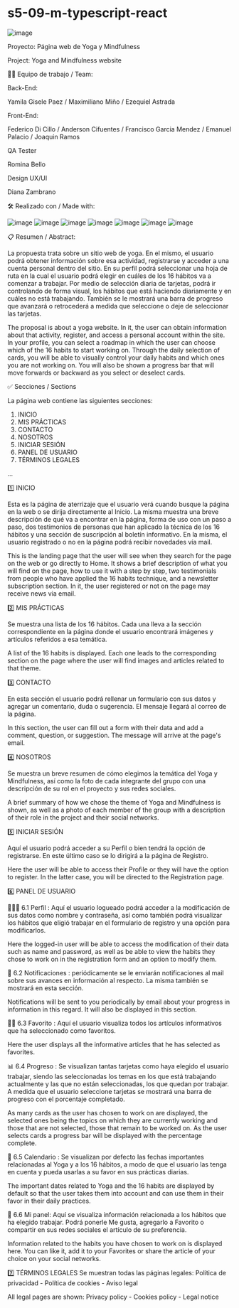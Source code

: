 # s5-09-m-typescript-react


 ![image](https://user-images.githubusercontent.com/105647455/204137154-0a1ca20b-2206-4930-a650-34a60acad561.png)


Proyecto: Página web de Yoga y Mindfulness

Project: Yoga and Mindfulness website

👨‍💻 Equipo de trabajo / Team: 

Back-End:

Yamila Gisele Paez / Maximiliano Miño / Ezequiel Astrada 

Front-End: 

Federico Di Cillo  / Anderson Cifuentes / Francisco Garcia Mendez / Emanuel Palacio / Joaquin Ramos 

QA Tester 

Romina Bello 

Design UX/UI

Diana Zambrano

🛠️ Realizado con / Made with:

![image](https://user-images.githubusercontent.com/105647455/204136664-59e43a31-b209-40fa-9980-34f378252d94.png) ![image](https://user-images.githubusercontent.com/105647455/204136896-89305a7e-def0-4fff-83b9-0cf10a8fc336.png) ![image](https://user-images.githubusercontent.com/105647455/204136936-1830b37f-8e7b-4370-b05b-32df19248ee5.png) ![image](https://user-images.githubusercontent.com/105647455/204136979-a5e15afa-a3f2-483b-b970-14a393ac7f8e.png) ![image](https://user-images.githubusercontent.com/105647455/204139366-0c6f2575-48dc-45ce-b995-a42574e4e765.png) ![image](https://user-images.githubusercontent.com/105647455/204139414-d516f847-d24f-4ba0-8f63-6851a8ea6e9c.png) ![image](https://user-images.githubusercontent.com/105647455/204139466-67fc80fa-5d69-480a-a7c0-e3b04ac9b364.png)




 📋 Resumen / Abstract:

La propuesta trata sobre un sitio web de yoga. En el mismo, el usuario podrá obtener información sobre esa actividad, registrarse y acceder a una cuenta personal dentro del sitio. En su perfil podrá seleccionar una hoja de ruta en la cual el usuario podrá elegir en cuáles de los 16 hábitos va a comenzar a trabajar. Por medio de selección diaria de tarjetas, podrá ir controlando de forma visual, los hábitos que está haciendo diariamente y en cuáles no está trabajando. También se le mostrará una barra de progreso que avanzará o retrocederá a medida que seleccione o deje de seleccionar las tarjetas. 

The proposal is about a yoga website. In it, the user can obtain information about that activity, register, and access a personal account within the site. In your profile, you can select a roadmap in which the user can choose which of the 16 habits to start working on. Through the daily selection of cards, you will be able to visually control your daily habits and which ones you are not working on. You will also be shown a progress bar that will move forwards or backward as you select or deselect cards.

✅ Secciones / Sections

La página web contiene las siguientes secciones:

1. INICIO 
2. MIS PRÁCTICAS
3. CONTACTO
4. NOSOTROS
5. INICIAR SESIÓN
6. PANEL DE USUARIO
7. TÉRMINOS LEGALES

...

1️⃣ INICIO

Esta es la página de aterrizaje que el usuario verá cuando busque la página en la web o se dirija directamente al Inicio. La misma muestra una breve descripción de qué va a encontrar en la página, forma de uso con un paso a paso, dos testimonios de personas que han aplicado la técnica de los 16 hábitos y una sección de suscripción al boletín informativo. En la misma, el usuario registrado o no en la página podrá recibir novedades vía mail. 

This is the landing page that the user will see when they search for the page on the web or go directly to Home. It shows a brief description of what you will find on the page, how to use it with a step by step, two testimonials from people who have applied the 16 habits technique, and a newsletter subscription section. In it, the user registered or not on the page may receive news via email.


2️⃣ MIS PRÁCTICAS

Se muestra una lista de los 16 hábitos. Cada una lleva a la sección correspondiente en la página donde el usuario encontrará imágenes y artículos referidos a esa temática. 

A list of the 16 habits is displayed. Each one leads to the corresponding section on the page where the user will find images and articles related to that theme.

3️⃣ CONTACTO

En esta sección el usuario podrá rellenar un formulario con sus datos y agregar un comentario, duda o sugerencia. El mensaje llegará al correo de la página. 

In this section, the user can fill out a form with their data and add a comment, question, or suggestion. The message will arrive at the page's email.

4️⃣ NOSOTROS

Se muestra un breve resumen de cómo elegimos la temática del Yoga y Mindfulness, así como la foto de cada integrante del grupo con una descripción de su rol en el proyecto y sus redes sociales. 

A brief summary of how we chose the theme of Yoga and Mindfulness is shown, as well as a photo of each member of the group with a description of their role in the project and their social networks.

5️⃣ INICIAR SESIÓN

Aquí el usuario podrá acceder a su Perfil o bien tendrá la opción de registrarse. En este último caso se lo dirigirá a la página de Registro. 

Here the user will be able to access their Profile or they will have the option to register. In the latter case, you will be directed to the Registration page.

6️⃣ PANEL DE USUARIO
 
 🧘🏻‍♂️ 6.1 Perfil : Aquí el usuario logueado podrá acceder a la modificación de sus datos como nombre y contraseña, así como también podrá visualizar los hábitos que eligió trabajar en el formulario de registro y una opción para modificarlos. 
 
 Here the logged-in user will be able to access the modification of their data such as name and password, as well as be able to view the habits they chose to work on in the registration form and an option to modify them.
     
 📣 6.2 Notificaciones : periódicamente se le enviarán notificaciones al mail sobre sus avances en información al respecto. La misma también se mostrará en esta sección. 
 
  Notifications will be sent to you periodically by email about your progress in information in this regard. It will also be displayed in this section.
     
 👍🏻 6.3 Favorito : Aquí el usuario visualiza todos los artículos informativos que ha seleccionado como favoritos.
 
 Here the user displays all the informative articles that he has selected as favorites.
     
 📊 6.4 Progreso : Se visualizan tantas tarjetas como haya elegido el usuario trabajar, siendo las seleccionadas los temas en los que está trabajando actualmente y las que no están seleccionadas, los que quedan por trabajar. A medida que el usuario seleccione tarjetas se mostrará una barra de progreso con el porcentaje completado. 
 
 As many cards as the user has chosen to work on are displayed, the selected ones being the topics on which they are currently working and those that are not selected, those that remain to be worked on. As the user selects cards a progress bar will be displayed with the percentage complete.
     
 📅 6.5 Calendario : Se visualizan por defecto las fechas importantes relacionadas al Yoga y a los 16 hábitos, a modo de que el usuario las tenga en cuenta y pueda usarlas a su favor en sus prácticas diarias.
 
 The important dates related to Yoga and the 16 habits are displayed by default so that the user takes them into account and can use them in their favor in their daily practices.
     
 🤗 6.6 Mi panel: Aquí se visualiza información relacionada a los hábitos que ha elegido trabajar. Podrá ponerle Me gusta, agregarlo a Favorito o compartir en sus redes sociales el artículo de su preferencia. 

Information related to the habits you have chosen to work on is displayed here. You can like it, add it to your Favorites or share the article of your choice on your social networks.

7️⃣ TÉRMINOS LEGALES
Se muestran todas las páginas legales: Política de privacidad - Política de cookies - Aviso legal

All legal pages are shown: Privacy policy - Cookies policy - Legal notice













